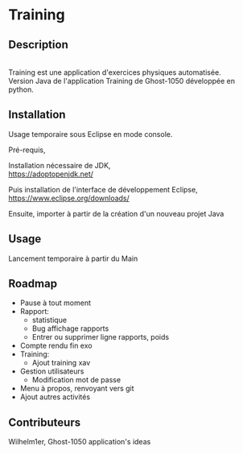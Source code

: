 # Training
## Description

</br>Training est une application d'exercices physiques automatisée.
</br>Version Java de l'application Training de Ghost-1050 développée en python.

## Installation

Usage temporaire sous Eclipse en mode console.

Pré-requis,

Installation nécessaire de JDK,
</br>https://adoptopenjdk.net/

Puis installation de l'interface de développement Eclipse,
</br>https://www.eclipse.org/downloads/

Ensuite, importer à partir de la création d'un nouveau projet Java

## Usage

Lancement temporaire à partir du Main

## Roadmap

- Pause à tout moment
- Rapport:
  - statistique
  - Bug affichage rapports
  - Entrer ou supprimer ligne rapports, poids
- Compte rendu fin exo
- Training:
  - Ajout training xav
- Gestion utilisateurs
  - Modification mot de passe
- Menu à propos, renvoyant vers git
- Ajout autres activités

## Contributeurs

Wilhelm1er, Ghost-1050 application's ideas
